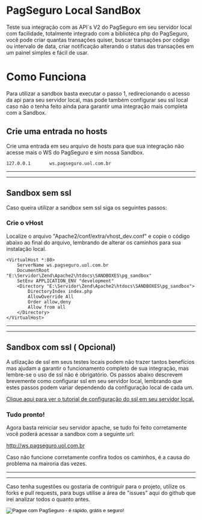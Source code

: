 PagSeguro Local SandBox
===============================================================

Teste sua integração com as API´s V2 do PagSeguro em seu servidor local com facilidade, totalmente integrado com a bibliotéca php do PagSeguro, você pode criar quantas transações quiser, buscar transações por código ou intervalo de data, criar notificação alterando o status das transações em um painel simples e fácil de usar.


# Como Funciona #
Para utilizar a sandbox basta executar o passo 1, redirecionando o acesso da api para seu servidor local, mas pode também configurar seu ssl local caso não o tenha feito ainda para garantir uma integração mais completa com a Sandbox.

## Crie uma entrada no hosts ##
Crie uma entrada em seu arquivo de hosts para que sua integração não acesse mais o WS do PagSeguro e sim nossa Sandbox.
```
127.0.0.1       ws.pagseguro.uol.com.br
```

--------------------------------------------------------------------------------

--------------------------------------------------------------------------------

## Sandbox sem ssl ##
Caso queira utilizar a sandbox sem ssl siga os seguintes passos:

### Crie o vHost ###
Localize o arquivo "Apache2/conf/extra/vhost_dev.conf" e copie o código abaixo ao final do arquivo, lembrando de alterar os caminhos para sua instalação local.
```
<VirtualHost *:80>
    ServerName ws.pagseguro.uol.com.br
    DocumentRoot "E:\Servidor\Zend\Apache2\htdocs\SANDBOXES\pg_sandbox"
    SetEnv APPLICATION_ENV "development"
    <Directory "E:\Servidor\Zend\Apache2\htdocs\SANDBOXES\pg_sandbox">
        DirectoryIndex index.php
        AllowOverride All
        Order allow,deny
        Allow from all
    </Directory>
</VirtualHost>
```

--------------------------------------------------------------------------------

--------------------------------------------------------------------------------

## Sandbox com ssl ( Opcional) ##
A utlização de ssl em seus testes locais podem não trazer tantos benefícios mas ajudam a garantir o funcionamento completo de sua integração, mas lembre-se o uso de ssl não é obrigatório.
Os passos abaixo descrevem brevemente como configurar ssl em seu servidor local, lembrando que estes passos podem variar dependendo da configuração local de cada um.

[Clique aqui para ver o tutorial de configuração do ssl em seu servidor local.](https://github.com/layoutzweb/PagseguroLocalSandbox/wiki/Configurando-SSL-no-seu-servidor-local)

### Tudo pronto! ###
Agora basta reiniciar seu servidor apache, se tudo foi feito corretamente você poderá acessar a sandbox com a seguinte url:    

<http://ws.pagseguro.uol.com.br>

Caso não funcione corretamente confira todos os caminhos, é a causa do problema na mairoria das vezes.


--------------------------------------------------------------------------------

--------------------------------------------------------------------------------

Caso tenha sugestões ou gostaria de contriguir para o projeto, utilize os forks e pull requests, para bugs utilise a área de "issues" aqui do github que irei analizar todos o quanto antes.



<!-- INICIO FORMULARIO BOTAO PAGSEGURO -->
<form action="https://pagseguro.uol.com.br/checkout/v2/donation.html" method="post">
<!-- NÃO EDITE OS COMANDOS DAS LINHAS ABAIXO -->
<input type="hidden" name="currency" value="BRL" />
<input type="hidden" name="receiverEmail" value="web@layoutz.com.br" />
<input type="image" src="https://p.simg.uol.com.br/out/pagseguro/i/botoes/doacoes/205x30-doar.gif" name="submit" alt="Pague com PagSeguro - é rápido, grátis e seguro!" />
</form>
<!-- FINAL FORMULARIO BOTAO PAGSEGURO -->












